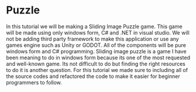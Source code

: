 # Puzzle

In this tutorial we will be making a Sliding Image  Puzzle game. This game will be made using only  windows form, C# and .NET in visual studio. We will not be adding third party framework to make this application or use any games engine such as Unity or GODOT. All of the components will be pure windows form and C# programming. Sliding image puzzle is a game I have been meaning to do in windows form because its one of the most requested and well-known game. Its not difficult to do but finding the right resources to do it is another question. For this tutorial we made sure to including all of the source codes and refactored the code to make it easier for beginner programmers to follow.
